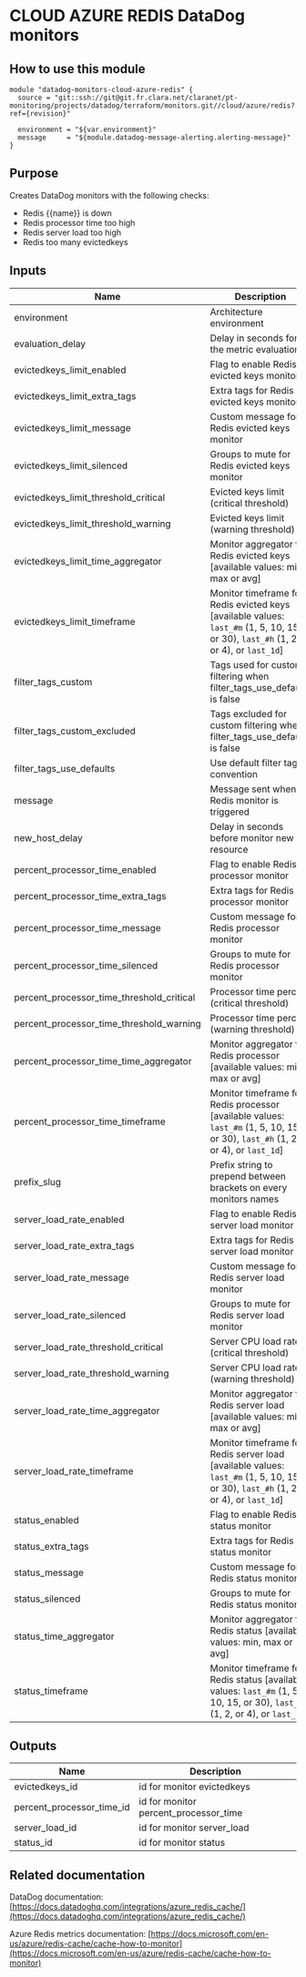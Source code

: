 # CLOUD AZURE REDIS DataDog monitors

## How to use this module

```
module "datadog-monitors-cloud-azure-redis" {
  source = "git::ssh://git@git.fr.clara.net/claranet/pt-monitoring/projects/datadog/terraform/monitors.git//cloud/azure/redis?ref={revision}"

  environment = "${var.environment}"
  message     = "${module.datadog-message-alerting.alerting-message}"
}

```

## Purpose

Creates DataDog monitors with the following checks:

- Redis {{name}} is down
- Redis processor time too high
- Redis server load too high
- Redis too many evictedkeys

## Inputs

| Name | Description | Type | Default | Required |
|------|-------------|:----:|:-----:|:-----:|
| environment | Architecture environment | string | n/a | yes |
| evaluation\_delay | Delay in seconds for the metric evaluation | string | `"900"` | no |
| evictedkeys\_limit\_enabled | Flag to enable Redis evicted keys monitor | string | `"true"` | no |
| evictedkeys\_limit\_extra\_tags | Extra tags for Redis evicted keys monitor | list | `[]` | no |
| evictedkeys\_limit\_message | Custom message for Redis evicted keys monitor | string | `""` | no |
| evictedkeys\_limit\_silenced | Groups to mute for Redis evicted keys monitor | map | `{}` | no |
| evictedkeys\_limit\_threshold\_critical | Evicted keys limit (critical threshold) | string | `"100"` | no |
| evictedkeys\_limit\_threshold\_warning | Evicted keys limit (warning threshold) | string | `"0"` | no |
| evictedkeys\_limit\_time\_aggregator | Monitor aggregator for Redis evicted keys [available values: min, max or avg] | string | `"avg"` | no |
| evictedkeys\_limit\_timeframe | Monitor timeframe for Redis evicted keys [available values: `last_#m` (1, 5, 10, 15, or 30), `last_#h` (1, 2, or 4), or `last_1d`] | string | `"last_5m"` | no |
| filter\_tags\_custom | Tags used for custom filtering when filter_tags_use_defaults is false | string | `"*"` | no |
| filter\_tags\_custom\_excluded | Tags excluded for custom filtering when filter_tags_use_defaults is false | string | `""` | no |
| filter\_tags\_use\_defaults | Use default filter tags convention | string | `"true"` | no |
| message | Message sent when a Redis monitor is triggered | string | n/a | yes |
| new\_host\_delay | Delay in seconds before monitor new resource | string | `"300"` | no |
| percent\_processor\_time\_enabled | Flag to enable Redis processor monitor | string | `"true"` | no |
| percent\_processor\_time\_extra\_tags | Extra tags for Redis processor monitor | list | `[]` | no |
| percent\_processor\_time\_message | Custom message for Redis processor monitor | string | `""` | no |
| percent\_processor\_time\_silenced | Groups to mute for Redis processor monitor | map | `{}` | no |
| percent\_processor\_time\_threshold\_critical | Processor time percent (critical threshold) | string | `"80"` | no |
| percent\_processor\_time\_threshold\_warning | Processor time percent (warning threshold) | string | `"60"` | no |
| percent\_processor\_time\_time\_aggregator | Monitor aggregator for Redis processor [available values: min, max or avg] | string | `"min"` | no |
| percent\_processor\_time\_timeframe | Monitor timeframe for Redis processor [available values: `last_#m` (1, 5, 10, 15, or 30), `last_#h` (1, 2, or 4), or `last_1d`] | string | `"last_5m"` | no |
| prefix\_slug | Prefix string to prepend between brackets on every monitors names | string | `""` | no |
| server\_load\_rate\_enabled | Flag to enable Redis server load monitor | string | `"true"` | no |
| server\_load\_rate\_extra\_tags | Extra tags for Redis server load monitor | list | `[]` | no |
| server\_load\_rate\_message | Custom message for Redis server load monitor | string | `""` | no |
| server\_load\_rate\_silenced | Groups to mute for Redis server load monitor | map | `{}` | no |
| server\_load\_rate\_threshold\_critical | Server CPU load rate (critical threshold) | string | `"90"` | no |
| server\_load\_rate\_threshold\_warning | Server CPU load rate (warning threshold) | string | `"70"` | no |
| server\_load\_rate\_time\_aggregator | Monitor aggregator for Redis server load [available values: min, max or avg] | string | `"min"` | no |
| server\_load\_rate\_timeframe | Monitor timeframe for Redis server load [available values: `last_#m` (1, 5, 10, 15, or 30), `last_#h` (1, 2, or 4), or `last_1d`] | string | `"last_5m"` | no |
| status\_enabled | Flag to enable Redis status monitor | string | `"true"` | no |
| status\_extra\_tags | Extra tags for Redis status monitor | list | `[]` | no |
| status\_message | Custom message for Redis status monitor | string | `""` | no |
| status\_silenced | Groups to mute for Redis status monitor | map | `{}` | no |
| status\_time\_aggregator | Monitor aggregator for Redis status [available values: min, max or avg] | string | `"max"` | no |
| status\_timeframe | Monitor timeframe for Redis status [available values: `last_#m` (1, 5, 10, 15, or 30), `last_#h` (1, 2, or 4), or `last_1d`] | string | `"last_5m"` | no |

## Outputs

| Name | Description |
|------|-------------|
| evictedkeys\_id | id for monitor evictedkeys |
| percent\_processor\_time\_id | id for monitor percent_processor_time |
| server\_load\_id | id for monitor server_load |
| status\_id | id for monitor status |

## Related documentation

DataDog documentation: [https://docs.datadoghq.com/integrations/azure_redis_cache/](https://docs.datadoghq.com/integrations/azure_redis_cache/)

Azure Redis metrics documentation: [https://docs.microsoft.com/en-us/azure/redis-cache/cache-how-to-monitor](https://docs.microsoft.com/en-us/azure/redis-cache/cache-how-to-monitor)
